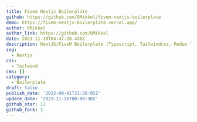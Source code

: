 ```yaml
---
title: Fivem Nextjs Boilerplate
github: https://github.com/OMikkel/fivem-nextjs-boilerplate
demo: https://fivem-nextjs-boilerplate.vercel.app/
author: OMikkel
author_link: https://github.com/OMikkel
date: 2023-11-30T04:47:26.430Z
description: NextJS/FiveM Boilerplate (Typescript, Tailwindcss, Redux Toolkit, DaisyUI)
ssg:
  - Nextjs
css:
  - Tailwind
cms: []
category:
  - Boilerplate
draft: false
publish_date: '2022-09-01T21:28:05Z'
update_date: '2023-11-26T00:00:30Z'
github_star: 11
github_fork: 3
---
```

